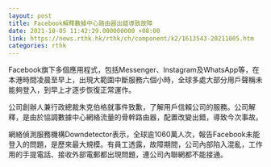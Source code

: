 ```yaml
---
layout: post
title: Facebook解釋數據中心路由器出錯導致故障
date: 2021-10-05 11:42:29.000000000 +08:00
link: https://news.rthk.hk/rthk/ch/component/k2/1613543-20211005.htm
categories: rthk
---
```


Facebook旗下多個應用程式，包括Messenger、Instagram及WhatsApp等，在本港時間凌晨至早上，出現大範圍中斷服務六個小時，全球多處大部分用戶聲稱未能夠登入，到早上才逐步恢復正常運作。

公司創辦人兼行政總裁朱克伯格就事件致歉，了解用戶信賴公司的服務。公司解釋，是由於協調數據中心網絡流量的骨幹路由器，配置改變出錯，導致今次事故。

網絡偵測服務機構Downdetector表示，全球逾1060萬人次，報告Facebook未能登入的問題，是歷來最大規模。有員工透露，故障期間，公司內部陷入混亂，工作用的手提電話、接收外部電郵都出現問題，連公司內聯網都不能接通。
